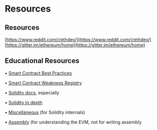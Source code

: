 # Resources

## Resources

[https://www.reddit.com/r/ethdev/](https://www.reddit.com/r/ethdev/)  
[https://gitter.im/ethereum/home](https://gitter.im/ethereum/home)

## Educational Resources

• [Smart Contract Best Practices](https://consensys.github.io/smart-contract-best-practices/)

• [Smart Contract Weakness Registry](https://smartcontractsecurity.github.io/SWC-registry/)

• [Solidity docs](https://solidity.readthedocs.io/), especially

• [Solidity in depth](https://solidity.readthedocs.io/en/v0.5.11/solidity-in-depth.html)

• [Miscellaneous](https://solidity.readthedocs.io/en/v0.5.11/miscellaneous.html) \(for Solidity internals\)

• [Assembly](https://solidity.readthedocs.io/en/v0.5.11/assembly.html) \(for understanding the EVM, not for writing assembly

